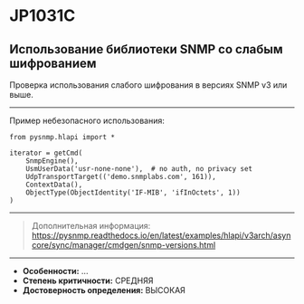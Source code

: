 # JP1031C
## Использование библиотеки SNMP со слабым шифрованием
Проверка использования слабого шифрования в версиях SNMP v3 или выше.

---
Пример небезопасного использования:
```
from pysnmp.hlapi import *

iterator = getCmd(
    SnmpEngine(),
    UsmUserData('usr-none-none'),  # no auth, no privacy set
    UdpTransportTarget(('demo.snmplabs.com', 161)),
    ContextData(),
    ObjectType(ObjectIdentity('IF-MIB', 'ifInOctets', 1))
)
```
---
> Дополнительная информация:
> <https://pysnmp.readthedocs.io/en/latest/examples/hlapi/v3arch/asyncore/sync/manager/cmdgen/snmp-versions.html>
---
* __Особенности:__ ...
* __Степень критичности:__ СРЕДНЯЯ
* __Достоверность определения:__ ВЫСОКАЯ